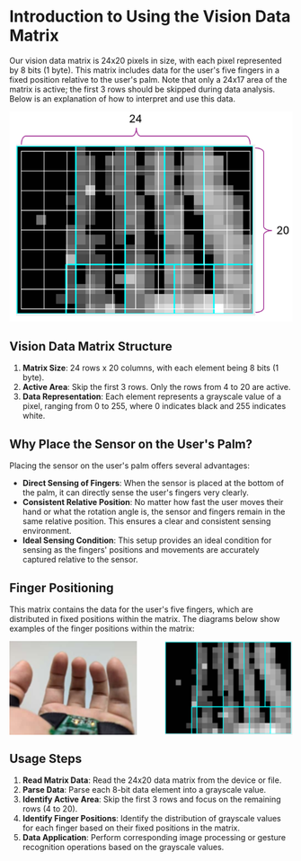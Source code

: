 # Introduction to Using the Vision Data Matrix

Our vision data matrix is 24x20 pixels in size, with each pixel represented by 8 bits (1 byte). This matrix includes data for the user's five fingers in a fixed position relative to the user's palm. Note that only a 24x17 area of the matrix is active; the first 3 rows should be skipped during data analysis. Below is an explanation of how to interpret and use this data.

![Vision Data Matrix](Images/visionformat.png)

## Vision Data Matrix Structure

1. **Matrix Size**: 24 rows x 20 columns, with each element being 8 bits (1 byte).
2. **Active Area**: Skip the first 3 rows. Only the rows from 4 to 20 are active.
3. **Data Representation**: Each element represents a grayscale value of a pixel, ranging from 0 to 255, where 0 indicates black and 255 indicates white.

## Why Place the Sensor on the User's Palm?

Placing the sensor on the user's palm offers several advantages:

- **Direct Sensing of Fingers**: When the sensor is placed at the bottom of the palm, it can directly sense the user's fingers very clearly.
- **Consistent Relative Position**: No matter how fast the user moves their hand or what the rotation angle is, the sensor and fingers remain in the same relative position. This ensures a clear and consistent sensing environment.
- **Ideal Sensing Condition**: This setup provides an ideal condition for sensing as the fingers' positions and movements are accurately captured relative to the sensor.

## Finger Positioning

This matrix contains the data for the user's five fingers, which are distributed in fixed positions within the matrix. The diagrams below show examples of the finger positions within the matrix:

<div style="display: flex; justify-content: space-between;">
  <img src="Images/handimoteRealViewAngle.png" alt="Finger Position Diagram 1" width="45%" />
  <img src="Images/VisionMatrixFormat.png" alt="Finger Position Diagram 2" width="45%" />
</div>

## Usage Steps

1. **Read Matrix Data**: Read the 24x20 data matrix from the device or file.
2. **Parse Data**: Parse each 8-bit data element into a grayscale value.
3. **Identify Active Area**: Skip the first 3 rows and focus on the remaining rows (4 to 20).
4. **Identify Finger Positions**: Identify the distribution of grayscale values for each finger based on their fixed positions in the matrix.
5. **Data Application**: Perform corresponding image processing or gesture recognition operations based on the grayscale values.

